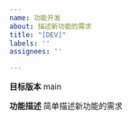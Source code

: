 ```yaml
---
name: 功能开发
about: 描述新功能的需求
title: "[DEV]"
labels: ''
assignees: ''

---
```


**目标版本**
main

**功能描述**
简单描述新功能的需求
